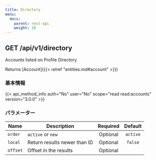 ```yaml
---
title: Directory
menu:
  docs:
    parent: rest-api
    weight: 10
---
```


## GET /api/v1/directory

Accounts listed on Profile Directory

Returns [Account]({{< relref "entities.md#account" >}})

### 基本情報

{{< api_method_info auth="No" user="No" scope="read read:accounts" version="3.0.0" >}}

### パラメーター

|Name|Description|Required|Default|
|----|-----------|:------:|:-----:|
| `order` | `active` or `new` | Optional | `active` |
| `local` | Return results newer than ID | Optional | `false` |
| `offset` | Offset in the results | Optional ||
